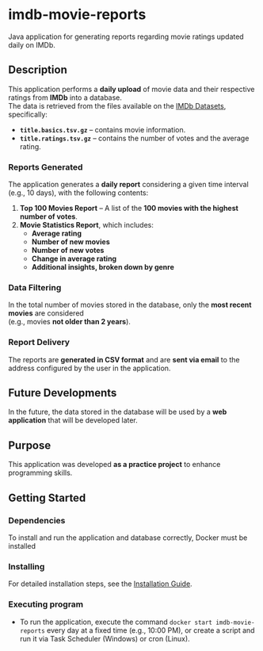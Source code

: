 # imdb-movie-reports

Java application for generating reports regarding movie ratings updated daily on IMDb.

## Description

This application performs a **daily upload** of movie data and their respective ratings from **IMDb** into a database.  
The data is retrieved from the files available on the [IMDb Datasets](https://developer.imdb.com/non-commercial-datasets/), specifically:

- **`title.basics.tsv.gz`** – contains movie information.
- **`title.ratings.tsv.gz`** – contains the number of votes and the average rating.

### Reports Generated
The application generates a **daily report** considering a given time interval (e.g., 10 days), with the following contents:

1. **Top 100 Movies Report** – A list of the **100 movies with the highest number of votes**.
2. **Movie Statistics Report**, which includes:
    - **Average rating**
    - **Number of new movies**
    - **Number of new votes**
    - **Change in average rating**
    - **Additional insights, broken down by genre**

### Data Filtering
In the total number of movies stored in the database, only the **most recent movies** are considered  
(e.g., movies **not older than 2 years**).

### Report Delivery
The reports are **generated in CSV format** and are **sent via email** to the address configured by the user in the application.

## Future Developments
In the future, the data stored in the database will be used by a **web application** that will be developed later.

## Purpose
This application was developed **as a practice project** to enhance programming skills.

## Getting Started

### Dependencies

To install and run the application and database correctly, Docker must be installed

### Installing

For detailed installation steps, see the [Installation Guide](https://github.com/LucaDev95/imdb-movie-reports/blob/main/Dockerfile).

### Executing program

* To run the application, execute the command `docker start imdb-movie-reports` every day at a fixed time (e.g., 10:00 PM), or create a script and run it via Task Scheduler (Windows) or cron (Linux).
